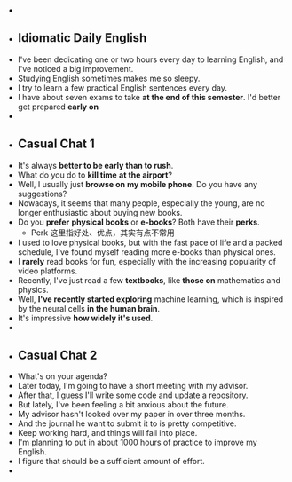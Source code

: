-
- ## Idiomatic Daily English
- I've been dedicating one or two hours every day to learning English, and I've noticed a big improvement.
- Studying English sometimes makes me so sleepy.
- I try to learn a few practical English sentences every day.
- I have about seven exams to take **at the end of this semester**. I'd better get prepared **early on**
-
- ## Casual Chat 1
- It's always **better to be early than to rush**.
- What do you do to **kill time** **at the airport**?
- Well, I usually just **browse on my mobile phone**. Do you have any suggestions?
- Nowadays, it seems that many people, especially the young, are no longer enthusiastic about buying new books.
- Do you **prefer** **physical books** or **e-books**? Both have their **perks**.
	- Perk 这里指好处、优点，其实有点不常用
- I used to love physical books, but with the fast pace of life and a packed schedule, I've found myself reading more e-books than physical ones.
- I **rarely** read books for fun, especially with the increasing popularity of video platforms.
- Recently, I've just read a few **textbooks**, like **those on** mathematics and physics.
- Well, **I've recently started exploring** machine learning, which is inspired by the neural cells **in the human brain**.
- It's impressive **how widely it's used**.
-
- ## Casual Chat 2
- What's on your agenda?
- Later today, I'm going to have a short meeting with my advisor.
- After that, I guess I'll write some code and update a repository.
- But lately, I've been feeling a bit anxious about the future.
- My advisor hasn't looked over my paper in over three months.
- And the journal he want to submit it to is pretty competitive.
- Keep working hard, and things will fall into place.
- I'm planning to put in about 1000 hours of practice to improve my English.
- I figure that should be a sufficient amount of effort.
-